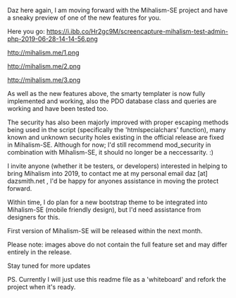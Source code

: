 Daz here again, I am moving forward with the Mihalism-SE project and have a sneaky preview of one of the new features for you.

Here you go:
https://i.ibb.co/Hr2gc9M/screencapture-mihalism-test-admin-php-2019-06-28-14-14-56.png

http://mihalism.me/1.png

http://mihalism.me/2.png

http://mihalism.me/3.png

As well as the new features above, the smarty templater is now fully implemented and working, also the PDO database class and queries are working and have been tested too.

The security has also been majorly improved with proper escaping methods being used in the script (specifically the 'htmlspecialchars' function), many known and unknown security holes existing in the official release are fixed in Mihalism-SE. Although for now; I'd still recommend mod_security in combination with Mihalism-SE, it should no longer be a neccessarity. :)

I invite anyone (whether it be testers, or developers) interested in helping to bring Mihalism into 2019, to contact me at my personal email daz [at] dazsmith.net , I'd be happy for anyones assistance in moving the protect forward. 

Within time, I do plan for a new bootstrap theme to be integrated into Mihalism-SE (mobile friendly design), but I'd need assistance from designers for this.

First version of Mihalism-SE will be released within the next month.

Please note: images above do not contain the full feature set and may differ entirely in the release.

Stay tuned for more updates


PS. Currently I will just use this readme file as a 'whiteboard' and refork the project when it's ready.
